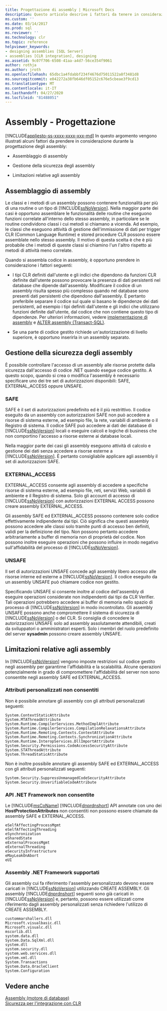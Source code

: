 ```yaml
---
title: Progettazione di assembly | Microsoft Docs
description: Questo articolo descrive i fattori da tenere in considerazione quando si progetta un assembly da ospitare in SQL Server, tra cui la creazione di pacchetti, la gestione e le restrizioni per gli assembly.
ms.custom: ''
ms.date: 03/14/2017
ms.prod: sql
ms.reviewer: ''
ms.technology: clr
ms.topic: reference
helpviewer_keywords:
- designing assemblies [SQL Server]
- assemblies [CLR integration], designing
ms.assetid: 9c07f706-6508-41aa-a4d7-56ce354f9061
author: rothja
ms.author: jroth
ms.openlocfilehash: 65dbc1a4fdabbf234f4676d75011522a8f3481d8
ms.sourcegitcommit: e042272a38fb646df05152c676e5cbeae3f9cd13
ms.translationtype: MT
ms.contentlocale: it-IT
ms.lasthandoff: 04/27/2020
ms.locfileid: "81488051"
---
```

# <a name="assemblies---designing"></a>Assembly - Progettazione
[!INCLUDE[appliesto-ss-xxxx-xxxx-xxx-md](../../includes/appliesto-ss-xxxx-xxxx-xxx-md.md)]
  In questo argomento vengono illustrati alcuni fattori da prendere in considerazione durante la progettazione degli assembly:  
  
-   Assemblaggio di assembly  
  
-   Gestione della sicurezza degli assembly  
  
-   Limitazioni relative agli assembly  
  
## <a name="packaging-assemblies"></a>Assemblaggio di assembly  
 Le classi e i metodi di un assembly possono contenere funzionalità per più di una routine o un tipo di [!INCLUDE[ssNoVersion](../../includes/ssnoversion-md.md)]. Nella maggior parte dei casi è opportuno assemblare le funzionalità delle routine che eseguono funzioni correlate all'interno dello stesso assembly, in particolare se le routine condividono classi i cui metodi si chiamano a vicenda. Ad esempio, le classi che eseguono attività di gestione dell'immissione di dati per trigger CLR (Common Language Runtime) e stored procedure CLR possono essere assemblate nello stesso assembly. Il motivo di questa scelta è che è più probabile che i metodi di queste classi si chiamino l'un l'altro rispetto ai metodi di attività meno correlate.  
  
 Quando si assembla codice in assembly, è opportuno prendere in considerazione i fattori seguenti:  
  
-   I tipi CLR definiti dall'utente e gli indici che dipendono da funzioni CLR definite dall'utente possono provocare la presenza di dati persistenti nel database che dipende dall'assembly. Modificare il codice di un assembly risulta spesso più complesso quando nel database sono presenti dati persistenti che dipendono dall'assembly. È pertanto preferibile separare il codice sul quale si basano le dipendenze dei dati persistenti, ad esempio i tipi definiti dall'utente e gli indici che utilizzano funzioni definite dall'utente, dal codice che non contiene questo tipo di dipendenze. Per ulteriori informazioni, vedere [implementazione di assembly](../../relational-databases/clr-integration/assemblies-implementing.md) e [ALTER assembly &#40;Transact-SQL&#41;](../../t-sql/statements/alter-assembly-transact-sql.md).  
  
-   Se una parte di codice gestito richiede un'autorizzazione di livello superiore, è opportuno inserirla in un assembly separato.  
  
## <a name="managing-assembly-security"></a>Gestione della sicurezza degli assembly  
 È possibile controllare l'accesso di un assembly alle risorse protette dalla sicurezza dall'accesso di codice .NET quando esegue codice gestito. A questo scopo, quando si crea o modifica l'assembly è necessario specificare uno dei tre set di autorizzazioni disponibili: SAFE, EXTERNAL_ACCESS oppure UNSAFE.  
  
### <a name="safe"></a>SAFE  
 SAFE è il set di autorizzazioni predefinito ed è il più restrittivo. Il codice eseguito da un assembly con autorizzazioni SAFE non può accedere a risorse di sistema esterne, ad esempio file, la rete, variabili di ambiente o il Registro di sistema. Il codice SAFE può accedere ai dati dei database di [!INCLUDE[ssNoVersion](../../includes/ssnoversion-md.md)] locali o eseguire calcoli e logiche di business che non comportino l'accesso a risorse esterne ai database locali.  
  
 Nella maggior parte dei casi gli assembly eseguono attività di calcolo e gestione dei dati senza accedere a risorse esterne a [!INCLUDE[ssNoVersion](../../includes/ssnoversion-md.md)]. È pertanto consigliabile applicare agli assembly il set di autorizzazioni SAFE.  
  
### <a name="external_access"></a>EXTERNAL_ACCESS  
 EXTERNAL_ACCESS consente agli assembly di accedere a specifiche risorse di sistema esterne, ad esempio file, reti, servizi Web, variabili di ambiente e il Registro di sistema. Solo gli account di accesso di [!INCLUDE[ssNoVersion](../../includes/ssnoversion-md.md)] con autorizzazioni EXTERNAL ACCESS possono creare assembly EXTERNAL_ACCESS.  
  
 Gli assembly SAFE ed EXTERNAL_ACCESS possono contenere solo codice effettivamente indipendente dai tipi. Ciò significa che questi assembly possono accedere alle classi solo tramite punti di accesso ben definiti, validi per la definizione del tipo. Non possono pertanto accedere arbitrariamente a buffer di memoria non di proprietà del codice. Non possono inoltre eseguire operazioni che possono influire in modo negativo sull'affidabilità del processo di [!INCLUDE[ssNoVersion](../../includes/ssnoversion-md.md)].  
  
### <a name="unsafe"></a>UNSAFE  
 Il set di autorizzazioni UNSAFE concede agli assembly libero accesso alle risorse interne ed esterne a [!INCLUDE[ssNoVersion](../../includes/ssnoversion-md.md)]. Il codice eseguito da un assembly UNSAFE può chiamare codice non gestito.  
  
 Specificando UNSAFE si consente inoltre al codice dell'assembly di eseguire operazioni considerate non indipendenti dai tipi da CLR Verifier. Tali operazioni potrebbero accedere ai buffer di memoria nello spazio di processo di [!INCLUDE[ssNoVersion](../../includes/ssnoversion-md.md)] in modo incontrollato. Gli assembly UNSAFE possono anche compromettere il sistema di sicurezza di [!INCLUDE[ssNoVersion](../../includes/ssnoversion-md.md)] o del CLR. Si consiglia di concedere le autorizzazioni UNSAFE solo ad assembly assolutamente attendibili, creati da sviluppatori o amministratori esperti. Solo i membri del ruolo predefinito del server **sysadmin** possono creare assembly UNSAFE.  
  
## <a name="restrictions-on-assemblies"></a>Limitazioni relative agli assembly  
 In [!INCLUDE[ssNoVersion](../../includes/ssnoversion-md.md)] vengono imposte restrizioni sul codice gestito negli assembly per garantirne l'affidabilità e la scalabilità. Alcune operazioni potenzialmente in grado di compromettere l'affidabilità del server non sono consentite negli assembly SAFE ed EXTERNAL_ACCESS.  
  
### <a name="disallowed-custom-attributes"></a>Attributi personalizzati non consentiti  
 Non è possibile annotare gli assembly con gli attributi personalizzati seguenti:  
  
```  
System.ContextStaticAttribute  
System.MTAThreadAttribute  
System.Runtime.CompilerServices.MethodImplAttribute  
System.Runtime.CompilerServices.CompilationRelaxationsAttribute  
System.Runtime.Remoting.Contexts.ContextAttribute  
System.Runtime.Remoting.Contexts.SynchronizationAttribute  
System.Runtime.InteropServices.DllImportAttribute   
System.Security.Permissions.CodeAccessSecurityAttribute  
System.STAThreadAttribute  
System.ThreadStaticAttribute  
```  
  
 Non è inoltre possibile annotare gli assembly SAFE ed EXTERNAL_ACCESS con gli attributi personalizzati seguenti:  
  
```  
System.Security.SuppressUnmanagedCodeSecurityAttribute  
System.Security.UnverifiableCodeAttribute  
```  
  
### <a name="disallowed-net-framework-apis"></a>API .NET Framework non consentite  
 Le [!INCLUDE[msCoName](../../includes/msconame-md.md)] [!INCLUDE[dnprdnshort](../../includes/dnprdnshort-md.md)] API annotate con uno dei **HostProtectionAttributes** non consentiti non possono essere chiamate da assembly SAFE e EXTERNAL_ACCESS.  
  
```  
eSelfAffectingProcessMgmt  
eSelfAffectingThreading  
eSynchronization  
eSharedState   
eExternalProcessMgmt  
eExternalThreading  
eSecurityInfrastructure  
eMayLeakOnAbort  
eUI  
```  
  
### <a name="supported-net-framework-assemblies"></a>Assembly .NET Framework supportati  
 Gli assembly cui fa riferimento l'assembly personalizzato devono essere caricati in [!INCLUDE[ssNoVersion](../../includes/ssnoversion-md.md)] utilizzando CREATE ASSEMBLY. Gli assembly [!INCLUDE[dnprdnshort](../../includes/dnprdnshort-md.md)] seguenti sono già caricati in [!INCLUDE[ssNoVersion](../../includes/ssnoversion-md.md)] e, pertanto, possono essere utilizzati come riferimento dagli assembly personalizzati senza richiedere l'utilizzo di CREATE ASSEMBLY.  
  
```  
custommarshallers.dll  
Microsoft.visualbasic.dll  
Microsoft.visualc.dll  
mscorlib.dll  
system.data.dll  
System.Data.SqlXml.dll  
system.dll  
system.security.dll  
system.web.services.dll  
system.xml.dll  
System.Transactions  
System.Data.OracleClient  
System.Configuration  
```  
  
## <a name="see-also"></a>Vedere anche  
 [Assembly &#40;motore di database&#41;](../../relational-databases/clr-integration/assemblies-database-engine.md)   
 [Sicurezza per l'integrazione con CLR](../../relational-databases/clr-integration/security/clr-integration-security.md)  
  
  
